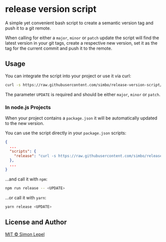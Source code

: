 release version script
======================

A simple yet convenient bash script to create a semantic version tag and push it
to a git remote.

When calling for either a `major`, `minor` or `patch` update the script will
find the latest version in your git tags, create a respective new version, set
it as the tag for the current commit and push it to the remote.

## Usage

You can integrate the script into your project or use it via curl:

```sh
curl -s https://raw.githubusercontent.com/simbo/release-version-script/latest/release-version.sh | bash -s <UPDATE>
```

The parameter `UPDATE` is required and should be either `major`, `minor` or `patch`.

### In node.js Projects

When your project contains a `package.json` it will be automatically updated to
the new version.

You can use the script directly in your `package.json` scripts:

```json
{
  ...
  "scripts": {
    "release": "curl -s https://raw.githubusercontent.com/simbo/release-version-script/latest/release-version.sh | bash -s"
  },
  ...
}
```

…and call it with `npm`:

```sh
npm run release -- <UPDATE>
```

…or call it with `yarn`:

```sh
yarn release <UPDATE>
```

## License and Author

[MIT &copy; Simon Lepel](http://simbo.mit-license.org/)
